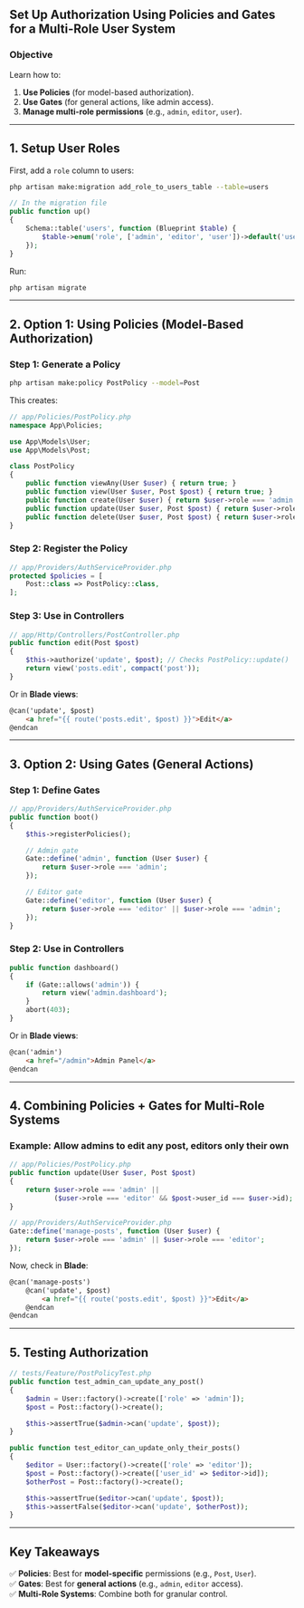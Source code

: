 ## **Set Up Authorization Using Policies and Gates for a Multi-Role User System**  

### **Objective**  
Learn how to:  
1. **Use Policies** (for model-based authorization).  
2. **Use Gates** (for general actions, like admin access).  
3. **Manage multi-role permissions** (e.g., `admin`, `editor`, `user`).  

---

## **1. Setup User Roles**  
First, add a `role` column to users:  
```bash
php artisan make:migration add_role_to_users_table --table=users
```  
```php
// In the migration file
public function up()
{
    Schema::table('users', function (Blueprint $table) {
        $table->enum('role', ['admin', 'editor', 'user'])->default('user');
    });
}
```
Run:  
```bash
php artisan migrate
```

---

## **2. Option 1: Using Policies (Model-Based Authorization)**  
### **Step 1: Generate a Policy**  
```bash
php artisan make:policy PostPolicy --model=Post
```  
This creates:  
```php
// app/Policies/PostPolicy.php
namespace App\Policies;

use App\Models\User;
use App\Models\Post;

class PostPolicy
{
    public function viewAny(User $user) { return true; }
    public function view(User $user, Post $post) { return true; }
    public function create(User $user) { return $user->role === 'admin' || $user->role === 'editor'; }
    public function update(User $user, Post $post) { return $user->role === 'admin' || ($user->role === 'editor' && $post->user_id === $user->id); }
    public function delete(User $user, Post $post) { return $user->role === 'admin'; }
}
```

### **Step 2: Register the Policy**  
```php
// app/Providers/AuthServiceProvider.php
protected $policies = [
    Post::class => PostPolicy::class,
];
```

### **Step 3: Use in Controllers**  
```php
// app/Http/Controllers/PostController.php
public function edit(Post $post)
{
    $this->authorize('update', $post); // Checks PostPolicy::update()
    return view('posts.edit', compact('post'));
}
```
Or in **Blade views**:  
```html
@can('update', $post)
    <a href="{{ route('posts.edit', $post) }}">Edit</a>
@endcan
```

---

## **3. Option 2: Using Gates (General Actions)**  
### **Step 1: Define Gates**  
```php
// app/Providers/AuthServiceProvider.php
public function boot()
{
    $this->registerPolicies();

    // Admin gate
    Gate::define('admin', function (User $user) {
        return $user->role === 'admin';
    });

    // Editor gate
    Gate::define('editor', function (User $user) {
        return $user->role === 'editor' || $user->role === 'admin';
    });
}
```

### **Step 2: Use in Controllers**  
```php
public function dashboard()
{
    if (Gate::allows('admin')) {
        return view('admin.dashboard');
    }
    abort(403);
}
```
Or in **Blade views**:  
```html
@can('admin')
    <a href="/admin">Admin Panel</a>
@endcan
```

---

## **4. Combining Policies + Gates for Multi-Role Systems**  
### **Example: Allow admins to edit any post, editors only their own**  
```php
// app/Policies/PostPolicy.php
public function update(User $user, Post $post)
{
    return $user->role === 'admin' || 
           ($user->role === 'editor' && $post->user_id === $user->id);
}
```
```php
// app/Providers/AuthServiceProvider.php
Gate::define('manage-posts', function (User $user) {
    return $user->role === 'admin' || $user->role === 'editor';
});
```
Now, check in **Blade**:  
```html
@can('manage-posts')
    @can('update', $post)
        <a href="{{ route('posts.edit', $post) }}">Edit</a>
    @endcan
@endcan
```

---

## **5. Testing Authorization**  
```php
// tests/Feature/PostPolicyTest.php
public function test_admin_can_update_any_post()
{
    $admin = User::factory()->create(['role' => 'admin']);
    $post = Post::factory()->create();

    $this->assertTrue($admin->can('update', $post));
}

public function test_editor_can_update_only_their_posts()
{
    $editor = User::factory()->create(['role' => 'editor']);
    $post = Post::factory()->create(['user_id' => $editor->id]);
    $otherPost = Post::factory()->create();

    $this->assertTrue($editor->can('update', $post));
    $this->assertFalse($editor->can('update', $otherPost));
}
```

---

## **Key Takeaways**  
✅ **Policies**: Best for **model-specific** permissions (e.g., `Post`, `User`).  
✅ **Gates**: Best for **general actions** (e.g., `admin`, `editor` access).  
✅ **Multi-Role Systems**: Combine both for granular control.  
